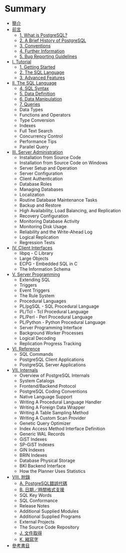 # Summary

* [簡介](README.md)
* [前言](preface.md)
  * [1. What is PostgreSQL?](what-is-postgresql.md)
  * [2. A Brief History of PostgreSQL](a-brief-history-of-postgresql.md)
  * [3. Conventions](conventions.md)
  * [4. Further Information](further-information.md)
  * [5. Bug Reporting Guidelines](bug-reporting-guidelines.md)
* [I. Tutorial](i-tutorial.md)
  * [1. Getting Started](getting-started.md)
  * [2. The SQL Language](the-sql-language.md)
  * [3. Advanced Features](advanced-features.md)
* [II. The SQL Language](ii-the-sql-language.md)
  * [4. SQL Syntax](ii-the-sql-language/sql-syntax.md)
  * [5. Data Definition](ii-the-sql-language/data-definition.md)
  * [6. Data Manipulation](ii-the-sql-language/data-manipulation.md)
  * [7. Queries](ii-the-sql-language/queries.md)
  * Data Types
  * Functions and Operators
  * Type Conversion
  * Indexes
  * Full Text Search
  * Concurrency Control
  * Performance Tips
  * Parallel Query
* [III. Server Administration](iii-server-administration.md)
  * Installation from Source Code
  * Installation from Source Code on Windows
  * Server Setup and Operation
  * Server Configuration
  * Client Authentication
  * Database Roles
  * Managing Databases
  * Localization
  * Routine Database Maintenance Tasks
  * Backup and Restore
  * High Availability, Load Balancing, and Replication
  * Recovery Configuration
  * Monitoring Database Activity
  * Monitoring Disk Usage
  * Reliability and the Write-Ahead Log
  * Logical Replication
  * Regression Tests
* [IV. Client Interfaces](iv-client-interfaces.md)
  * libpq - C Library
  * Large Objects
  * ECPG - Embedded SQL in C
  * The Information Schema
* [V. Server Programming](v-server-programming.md)
  * Extending SQL
  * Triggers
  * Event Triggers
  * The Rule System
  * Procedural Languages
  * PL/pgSQL - SQL Procedural Language
  * PL/Tcl - Tcl Procedural Language
  * PL/Perl - Perl Procedural Language
  * PL/Python - Python Procedural Language
  * Server Programming Interface
  * Background Worker Processes
  * Logical Decoding
  * Replication Progress Tracking
* [VI. Reference](vi-reference.md)
  * SQL Commands
  * PostgreSQL Client Applications
  * PostgreSQL Server Applications
* [VII. Internals](vii-internals.md)
  * Overview of PostgreSQL Internals
  * System Catalogs
  * Frontend/Backend Protocol
  * PostgreSQL Coding Conventions
  * Native Language Support
  * Writing A Procedural Language Handler
  * Writing A Foreign Data Wrapper
  * Writing A Table Sampling Method
  * Writing A Custom Scan Provider
  * Genetic Query Optimizer
  * Index Access Method Interface Definition
  * Generic WAL Records
  * GiST Indexes
  * SP-GiST Indexes
  * GIN Indexes
  * BRIN Indexes
  * Database Physical Storage
  * BKI Backend Interface
  * How the Planner Uses Statistics
* [VIII. 附錄](viii-appendixes.md)
  * [A. PostgreSQL錯誤代碼](viii-appendixes/postgresql-error-codes.md)
  * [B. 日期／時間格式支援](viii-appendixes/datetime-support.md)
  * SQL Key Words
  * SQL Conformance
  * Release Notes
  * Additional Supplied Modules
  * Additional Supplied Programs
  * External Projects
  * The Source Code Repository
  * [J. 文件取得](viii-appendixes/documentation.md)
  * [K. 縮寫字](viii-appendixes/acronyms.md)
* [參考書目](bibliography.md)

